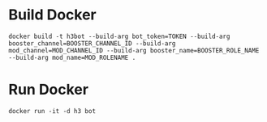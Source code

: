 # Build Docker
```
docker build -t h3bot --build-arg bot_token=TOKEN --build-arg booster_channel=BOOSTER_CHANNEL_ID --build-arg mod_channel=MOD_CHANNEL_ID --build-arg booster_name=BOOSTER_ROLE_NAME --build-arg mod_name=MOD_ROLENAME .
```

# Run Docker
```
docker run -it -d h3 bot
```